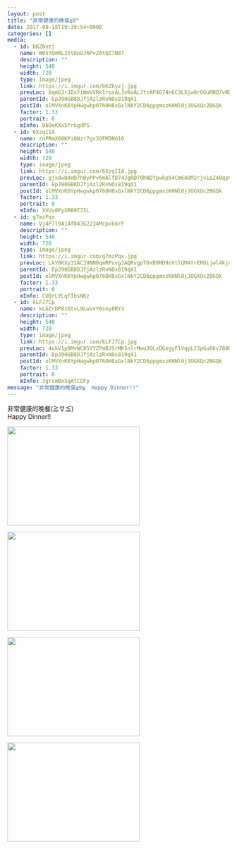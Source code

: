 ```yaml
---
layout: post
title: "非常健康的晚餐≧∇" 
date: 2017-08-18T19:39:54+0000 
categories: [] 
media:
  - id: bKZbyzj
    name: W057QmRL25t8pOJ6PvZ6tQZ7N87
    description: ""   
    height: 540
    width: 720
    type: image/jpeg
    link: https://i.imgur.com/bKZbyzj.jpg
    prevLoc: 6qmG3rJOxYiWmVVRk1rosAL3vKoAL7tzAP4G74n6C3LXjw0rOGuRNQ7vRDR4tOxL1xykWmsqAGMWrg4NS8ELAV0BLnCPQpAQVkVWtg6o7xrxoDImX4GgLKyVu72yA6mAkotQ84xjVmowsM1D2wjPAWUVy6Z60Gpliymq9E88zlf5KZA8E44qsVmAOJVBZLhy6vomZ2kZt2k0ZDMKAyU15Nmgp8L7tomr8A7AEMIWZWqBy0lRT1Z4MWE4QlU9YMXBw12g
    parentId: EpJ90GB8DJfjAzlzRvNOs819qX1
    postId: olMVXnK6YpHwgwkp076OH8xGxlNkY2CD6ppgmxzKHNl0jJOGXQc2BGQk
    factor: 1.33
    portrait: 0
    mInfo: BbOeKXx5frkgdPS
  - id: 6XzqIIA
    name: roPRmX68KPiONzr7gv3OFM3NG16
    description: ""   
    height: 540
    width: 720
    type: image/jpeg
    link: https://i.imgur.com/6XzqIIA.jpg
    prevLoc: gjx8wB4mD7hByPPv6mAlfD74JgRD70hNDYpwkp54Cm6AOM2rjvipZ40qpVpWhRy73yz25rIOLNJ7YqR2SPZ4Rq7R2WT96Qokm03BslMRkJnN7nfYvXRgQZ4OSOzmyZDKmghvo9KjG5g5s69EymNz1ZCN4j2nyvqJSqgp8qm57xtX116r7VpBsBYqJyywE0TWzAjNZJ0rfP3ymOPjo0tLpVoxBjAvIQBmz7W4AlH9mRN1m9vxHgkJyvQxBYUQwOQR26R4U9M
    parentId: EpJ90GB8DJfjAzlzRvNOs819qX1
    postId: olMVXnK6YpHwgwkp076OH8xGxlNkY2CD6ppgmxzKHNl0jJOGXQc2BGQk
    factor: 1.33
    portrait: 0
    mInfo: XVUx0PyXRB9T7IL
  - id: g7mzPqx
    name: Vj4P7l9A14f843G2234Mcpxk6rP
    description: ""   
    height: 540
    width: 720
    type: image/jpeg
    link: https://i.imgur.com/g7mzPqx.jpg
    prevLoc: LkY0KXy31AC39NN0qmRPuvgJAQRvgpT0xB9MD9oVtlQM4YrEROijwl4kjojViJy69yoD18F05RDmyMVOc39RWPZWOESwGP75ypAzumOzBKVKzEFlVAEOR9jrcM7Ap6pEGnc3yjDoNllJS2Q3WN5YX7Sx7yB3LZp8c7BqX725JNiYZZ5GmA7niXBAWNNvp9IDA2A2gGxmS5z5jj5PKgFjEQJgQWmKTJ92ZXNrx9SDOOEY2M1RF0Pn8lzrREUR925yZ79MIpB
    parentId: EpJ90GB8DJfjAzlzRvNOs819qX1
    postId: olMVXnK6YpHwgwkp076OH8xGxlNkY2CD6ppgmxzKHNl0jJOGXQc2BGQk
    factor: 1.33
    portrait: 0
    mInfo: CUQrLYLqfIbsNKz
  - id: kLFJ7Cp
    name: kLGZrDP8zGtvL9LwvvY6soy8RY4
    description: ""   
    height: 540
    width: 720
    type: image/jpeg
    link: https://i.imgur.com/kLFJ7Cp.jpg
    prevLoc: 4okV1p0MvWC85YYZPmBJSrMK5nlrMwuJQLxDGxgyF1VqyLJ3pGu06v780R0Efy1K81ArZXtxAgz2q3jrul0ONXlnBmtpxG79XD2ps8lk2r9rJBfKJMBAwopYcgvVLKyjWrh5Bno2AzgvS3Op6V2qvOsQogowx5q1cpz5BpOyoNTXvvyNMJnOs7QY9553pptDXMlvxR9rsG3NRDvjX2HXGPj6x7PZF3V9l3gyVOF0DlznAyQQur99MO40gZfL1Gl5GMNNtNO
    parentId: EpJ90GB8DJfjAzlzRvNOs819qX1
    postId: olMVXnK6YpHwgwkp076OH8xGxlNkY2CD6ppgmxzKHNl0jJOGXQc2BGQk
    factor: 1.33
    portrait: 0
    mInfo: 3grsmBxSqAtCOFp
message: "非常健康的晚餐≧∇≦  Happy Dinner!!"
---
```


非常健康的晚餐(≧∇≦)  
Happy Dinner!!


[//]: #media:  
<a href="https://i.imgur.com/bKZbyzj.jpg"><img src="https://i.imgur.com/bKZbyzj.jpg" height="225" width="300" /></a> 
  

<a href="https://i.imgur.com/6XzqIIA.jpg"><img src="https://i.imgur.com/6XzqIIA.jpg" height="225" width="300" /></a> 
  

<a href="https://i.imgur.com/g7mzPqx.jpg"><img src="https://i.imgur.com/g7mzPqx.jpg" height="225" width="300" /></a> 
  

<a href="https://i.imgur.com/kLFJ7Cp.jpg"><img src="https://i.imgur.com/kLFJ7Cp.jpg" height="225" width="300" /></a> 
 
